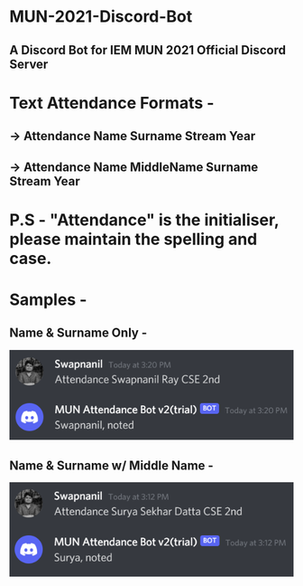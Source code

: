 # MUN-2021-Discord-Bot

## A Discord Bot for IEM MUN 2021 Official Discord Server

<h1> Text Attendance Formats - </h1>

<h2>-> Attendance Name Surname Stream Year</h2>
<h2>-> Attendance Name MiddleName Surname Stream Year</h2>

<h1>P.S - "Attendance" is the initialiser, please maintain the spelling and case.</h1>

<h1>Samples -</h1>

<h2>Name & Surname Only -</h2>
<img src='assets\NS.png'>

<h2>Name & Surname w/ Middle Name -</h2>
<img src='assets\NMS.png'>

